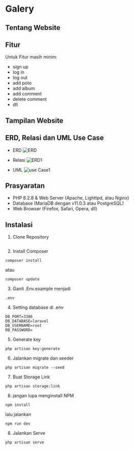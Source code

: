 
# Galery

## Tentang Website


## Fitur

Untuk Fitur masih minim:
- sign up
- log in
- log out
- add poto
- add album
- add comment
- delete comment
- dll

## Tampilan Website



## ERD, Relasi dan UML Use Case

- ERD
![ERD](https://github.com/adriansyahpurdi88/ujikom-purdit/assets/167829340/9f9cb7af-b908-4d22-90cb-3f14e45c0032)


- Relasi
 ![ERD1](https://github.com/adriansyahpurdi88/ujikom-purdit/assets/167829340/ce91aa09-02ca-4d65-a2f6-49848579c3cf)


- UML
![use Case1](https://github.com/adriansyahpurdi88/ujikom-purdit/assets/167829340/44931ee7-7bdf-4673-9247-282c5116682a)



## Prasyaratan

- PHP 8.2.8 & Web Server (Apache, Lighttpd, atau Nginx)
- Database (MariaDB dengan v11.0.3 atau PostgreSQL)
- Web Browser (Firefox, Safari, Opera, dll)

## Instalasi
1. Clone Repository
```
```

2. Install Composer
```
composer install
```
atau
```
composer update
```

3. Ganti .Env.example menjadi 
```
.env
```

4. Setting database di .env
```
DB_PORT=3306
DB_DATABASE=laravel
DB_USERNAME=root
DB_PASSWORD=
```

5. Generate key
```
php artisan key:generate
```

6. Jalankan migrate dan seeder
```
php artisan migrate --seed
```

7. Buat Storage Link
```
php artisan storage:link
```

8. jangan lupa menginstall NPM
```
npm install
```
lalu jalankan
```
npm run dev
```

8. Jalankan Serve
```
php artisan serve
```
